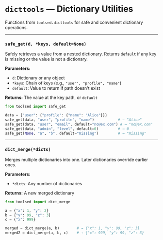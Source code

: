 # `dicttools` — Dictionary Utilities

Functions from `toolsed.dicttools` for safe and convenient dictionary operations.

---

### `safe_get(d, *keys, default=None)`

Safely retrieves a value from a nested dictionary. Returns `default` if any key is missing or the value is not a dictionary.

**Parameters:**
- `d`: Dictionary or any object
- `*keys`: Chain of keys (e.g., `"user", "profile", "name"`)
- `default`: Value to return if path doesn't exist

**Returns:** The value at the key path, or `default`

```python
from toolsed import safe_get

data = {"user": {"profile": {"name": "Alice"}}}
safe_get(data, "user", "profile", "name")           # → "Alice"
safe_get(data, "user", "email", default="no@ex.com") # → "no@ex.com"
safe_get(data, "admin", "level", default=0)         # → 0
safe_get(None, "a", "b", default="missing")         # → "missing"
```

---

### `dict_merge(*dicts)`

Merges multiple dictionaries into one. Later dictionaries override earlier ones.

**Parameters:**
- `*dicts`: Any number of dictionaries

**Returns:** A new merged dictionary

```python
from toolsed import dict_merge

a = {"x": 1, "y": 2}
b = {"y": 99, "z": 3}
c = {"x": 999}

merged = dict_merge(a, b)        # → {"x": 1, "y": 99, "z": 3}
merged2 = dict_merge(a, b, c)    # → {"x": 999, "y": 99, "z": 3}
```
